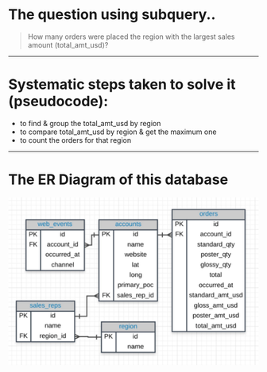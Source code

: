 # The question using subquery..
> How many orders were placed the region with the largest sales amount (total_amt_usd)? 
---

# Systematic steps taken to solve it (pseudocode):
- to find & group the total_amt_usd by region
- to compare total_amt_usd by region & get the maximum one
- to count the orders for that region
--- 
# The ER Diagram of this database
![ER Diagram of Parch&PoseyERD.jpg](application-on-subquery/Parch%26PoseyERD.jpg)